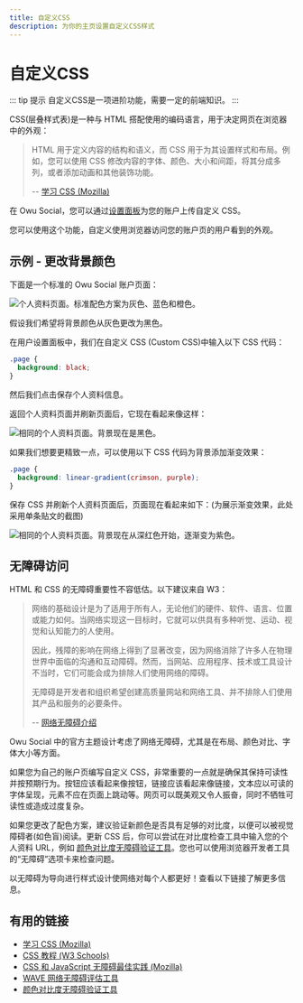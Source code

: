 ```yaml
---
title: 自定义CSS
description: 为你的主页设置自定义CSS样式
---
```


# 自定义CSS

::: tip 提示
自定义CSS是一项进阶功能，需要一定的前端知识。
:::

CSS(层叠样式表)是一种与 HTML 搭配使用的编码语言，用于决定网页在浏览器中的外观：

> HTML 用于定义内容的结构和语义，而 CSS 用于为其设置样式和布局。例如，您可以使用 CSS 修改内容的字体、颜色、大小和间距，将其分成多列，或者添加动画和其他装饰功能。
>
> -- [学习 CSS (Mozilla)](https://developer.mozilla.org/en-US/docs/Learn/CSS)

在 Owu Social，您可以通过[设置面板](https://scg.owu.one/settings)为您的账户上传自定义 CSS。

您可以使用这个功能，自定义使用浏览器访问您的账户页的用户看到的外观。

## 示例 - 更改背景颜色

下面是一个标准的 Owu Social 账户页面：

![个人资料页面。标准配色方案为灰色、蓝色和橙色。](https://osraw-img.owu.one/2024/10/16/670f1d15c5afc.png)

假设我们希望将背景颜色从灰色更改为黑色。

在用户设置面板中，我们在自定义 CSS (Custom CSS)中输入以下 CSS 代码：

```css
.page {
  background: black;
}
```

然后我们点击保存个人资料信息。

返回个人资料页面并刷新页面后，它现在看起来像这样：

![相同的个人资料页面。背景现在是黑色。](https://osraw-img.owu.one/2024/10/16/670f1d8972bcf.png)

如果我们想要更精致一点，可以使用以下 CSS 代码为背景添加渐变效果：

```css
.page {
  background: linear-gradient(crimson, purple);
}
```

保存 CSS 并刷新个人资料页面后，页面现在看起来如下：(为展示渐变效果，此处采用单条贴文的截图)

![相同的个人资料页面。背景现在从深红色开始，逐渐变为紫色。](https://osraw-img.owu.one/2024/10/16/670f1de5b6c45.png)

## 无障碍访问

HTML 和 CSS 的无障碍重要性不容低估。以下建议来自 W3：

> 网络的基础设计是为了适用于所有人，无论他们的硬件、软件、语言、位置或能力如何。当网络实现这一目标时，它就可以供具有多种听觉、运动、视觉和认知能力的人使用。
>
> 因此，残障的影响在网络上得到了显著改变，因为网络消除了许多人在物理世界中面临的沟通和互动障碍。然而，当网站、应用程序、技术或工具设计不当时，它们可能会成为排除人们使用网络的障碍。
>
> 无障碍是开发者和组织希望创建高质量网站和网络工具、并不排除人们使用其产品和服务的必要条件。
>
> -- [网络无障碍介绍](https://www.w3.org/WAI/fundamentals/accessibility-intro/)

Owu Social 中的官方主题设计考虑了网络无障碍，尤其是在布局、颜色对比、字体大小等方面。

如果您为自己的账户页编写自定义 CSS，非常重要的一点就是确保其保持可读性并按预期行为。按钮应该看起来像按钮，链接应该看起来像链接，文本应以可读的字体呈现，元素不应在页面上跳动等。网页可以既美观又令人振奋，同时不牺牲可读性或造成过度复杂。

如果您更改了配色方案，建议验证新颜色是否具有足够的对比度，以便可以被视觉障碍者(如色盲)阅读。更新 CSS 后，你可以尝试在对比度检查工具中输入您的个人资料 URL，例如 [颜色对比度无障碍验证工具](https://color.a11y.com/Contrast)。您也可以使用浏览器开发者工具的“无障碍”选项卡来检查问题。

以无障碍为导向进行样式设计使网络对每个人都更好！查看以下链接了解更多信息。

## 有用的链接

- [学习 CSS (Mozilla)](https://developer.mozilla.org/en-US/docs/Learn/CSS)
- [CSS 教程 (W3 Schools)](https://www.w3schools.com/Css/default.asp)
- [CSS 和 JavaScript 无障碍最佳实践 (Mozilla)](https://developer.mozilla.org/en-US/docs/Learn/Accessibility/CSS_and_JavaScript#css)
- [WAVE 网络无障碍评估工具](https://wave.webaim.org/)
- [颜色对比度无障碍验证工具](https://color.a11y.com/Contrast)
